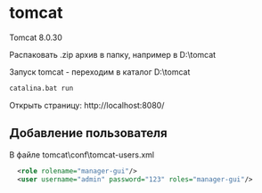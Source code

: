 # tomcat
Tomcat 8.0.30

Распаковать .zip архив в папку, например в D:\tomcat

Запуск tomcat - переходим в каталог D:\tomcat
``` cmd
catalina.bat run
```

Открыть страницу: http://localhost:8080/

Добавление пользователя
-----------------------
В файле tomcat\conf\tomcat-users.xml
``` xml
  <role rolename="manager-gui"/>
  <user username="admin" password="123" roles="manager-gui"/>
```
